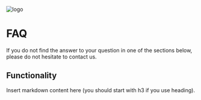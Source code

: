 ![logo](images/logosmall.png)
<a name="faq"></a>
# FAQ

If you do not find the answer to your question in one of the sections below, please do not hesitate to contact us.


## Functionality

<!--sec data-title="Introduction" data-id="section0" data-show=true ces-->

Insert markdown content here (you should start with h3 if you use heading).

<!--endsec-->















